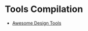 # Tools Compilation

* [Awesome Design Tools](https://github.com/LisaDziuba/Awesome-Design-Tools/blob/master/README.md)

